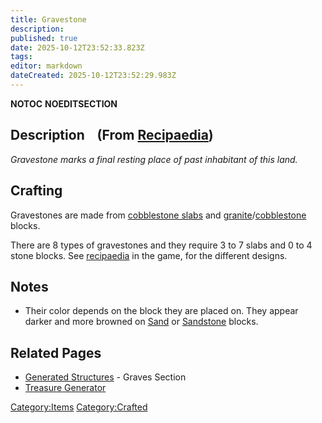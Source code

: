 ```yaml
---
title: Gravestone
description: 
published: true
date: 2025-10-12T23:52:33.823Z
tags: 
editor: markdown
dateCreated: 2025-10-12T23:52:29.983Z
---
```


__NOTOC__ __NOEDITSECTION__

## Description    (From [Recipaedia](Recipaedia "wikilink"))

*Gravestone marks a final resting place of past inhabitant of this
land.*

## Crafting

Gravestones are made from [cobblestone slabs](Recipaedia/Construction/Stone_Slab.md "wikilink") and
[granite](granite "wikilink")/[cobblestone](cobblestone "wikilink")
blocks.

There are 8 types of gravestones and they require 3 to 7 slabs and 0 to
4 stone blocks. See [recipaedia](recipaedia "wikilink") in the game, for
the different designs.

## Notes

  - Their color depends on the block they are placed on. They appear
    darker and more browned on [Sand](Recipaedia/Terrain/Sand.md "wikilink") or
    [Sandstone](Recipaedia/Terrain/Sandstone.md "wikilink") blocks.

## Related Pages

  - [Generated Structures](Generated_Structures "wikilink") - Graves
    Section
  - [Treasure Generator](Treasure_Generator "wikilink")

[Category:Items](Category:Items "wikilink")
[Category:Crafted](Category:Crafted "wikilink")